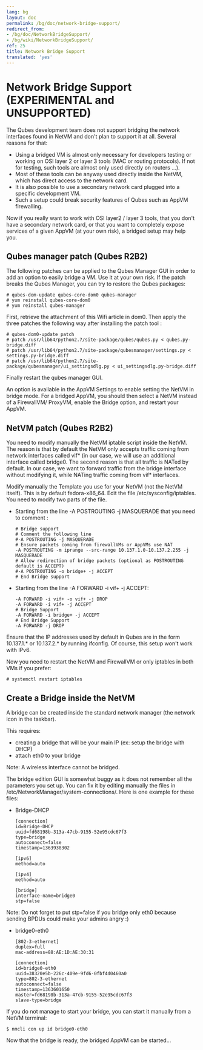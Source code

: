 ```yaml
---
lang: bg
layout: doc
permalink: /bg/doc/network-bridge-support/
redirect_from:
- /bg/doc/NetworkBridgeSupport/
- /bg/wiki/NetworkBridgeSupport/
ref: 25
title: Network Bridge Support
translated: 'yes'
---
```


Network Bridge Support (EXPERIMENTAL and UNSUPPORTED)
=====================================================

The Qubes development team does not support bridging the network interfaces found in NetVM and don't plan to support it at all. Several reasons for that:

-   Using a bridged VM is almost only necessary for developers testing or working on OSI layer 2 or layer 3 tools (MAC or routing protocols). If not for testing, such tools are almost only used directly on routers ...).
-   Most of these tools can be anyway used directly inside the NetVM, which has direct access to the network card.
-   It is also possible to use a secondary network card plugged into a specific development VM.
-   Such a setup could break security features of Qubes such as AppVM firewalling.

Now if you really want to work with OSI layer2 / layer 3 tools, that you don't have a secondary network card, or that you want to completely expose services of a given AppVM (at your own risk), a bridged setup may help you.

Qubes manager patch (Qubes R2B2)
--------------------------------

The following patches can be applied to the Qubes Manager GUI in order to add an option to easily bridge a VM. Use it at your own risk. If the patch breaks the Qubes Manager, you can try to restore the Qubes packages:

~~~
# qubes-dom-update qubes-core-dom0 qubes-manager
# yum reinstall qubes-core-dom0
# yum reinstall qubes-manager
~~~

First, retrieve the attachment of this Wifi article in dom0. Then apply the three patches the following way after installing the patch tool :

~~~
# qubes-dom0-update patch
# patch /usr/lib64/python2.7/site-package/qubes/qubes.py < qubes.py-bridge.diff
# patch /usr/lib64/python2.7/site-package/qubesmanager/settings.py < settings.py-bridge.diff
# patch /usr/lib64/python2.7/site-package/qubesmanager/ui_settingsdlg.py < ui_settingsdlg.py-bridge.diff
~~~

Finally restart the qubes manager GUI.

An option is available in the AppVM Settings to enable setting the NetVM in bridge mode. For a bridged AppVM, you should then select a NetVM instead of a FirewallVM/  ProxyVM, enable the Bridge option, and restart your AppVM.

NetVM patch (Qubes R2B2)
------------------------

You need to modify manually the NetVM iptable script inside the NetVM. The reason is that by default the NetVM only accepts traffic coming from network interfaces called vif\* (in our case, we will use an additional interface called bridge0. The second reason is that all traffic is NATed by default. In our case, we want to forward traffic from the bridge interface without modifying it, while NATing traffic coming from vif\* interfaces.

Modify manually the Template you use for your NetVM (not the NetVM itself). This is by default fedora-x86\_64. Edit the file /etc/sysconfig/iptables. You need to modify two parts of the file.

-   Starting from the line -A POSTROUTING -j MASQUERADE that you need to comment :

    ~~~
    # Bridge support
    # Comment the following line
    #-A POSTROUTING -j MASQUERADE
    # Ensure packets coming from firewallVMs or AppVMs use NAT
    -A POSTROUTING -m iprange --src-range 10.137.1.0-10.137.2.255 -j MASQUERADE
    # Allow redirection of bridge packets (optional as POSTROUTING default is ACCEPT)
    #-A POSTROUTING -o bridge+ -j ACCEPT
    # End Bridge support
    ~~~

-   Starting from the line -A FORWARD -i vif+ -j ACCEPT:

    ~~~
    -A FORWARD -i vif+ -o vif+ -j DROP
    -A FORWARD -i vif+ -j ACCEPT
    # Bridge Support
    -A FORWARD -i bridge+ -j ACCEPT
    # End Bridge Support
    -A FORWARD -j DROP
    ~~~

Ensure that the IP addresses used by default in Qubes are in the form 10.137.1.\* or 10.137.2.\* by running ifconfig. Of course, this setup won't work with IPv6.

Now you need to restart the NetVM and FirewallVM or only iptables in both VMs if you prefer:

~~~
# systemctl restart iptables
~~~

Create a Bridge inside the NetVM
--------------------------------

A bridge can be created inside the standard network manager (the network icon in the taskbar).

This requires:

-   creating a bridge that will be your main IP (ex: setup the bridge with DHCP)
-   attach eth0 to your bridge

Note: A wireless interface cannot be bridged.

The bridge edition GUI is somewhat buggy as it does not remember all the parameters you set up. You can fix it by editing manually the files in /etc/NetworkManager/system-connections/. Here is one example for these files:

-   Bridge-DHCP

    ~~~
    [connection]
    id=Bridge-DHCP
    uuid=fd68198b-313a-47cb-9155-52e95cdc67f3
    type=bridge
    autoconnect=false
    timestamp=1363938302

    [ipv6]
    method=auto

    [ipv4]
    method=auto

    [bridge]
    interface-name=bridge0
    stp=false
    ~~~

Note: Do not forget to put stp=false if you bridge only eth0 because sending BPDUs could make your admins angry :)

-   bridge0-eth0

    ~~~
    [802-3-ethernet]
    duplex=full
    mac-address=88:AE:1D:AE:30:31

    [connection]
    id=bridge0-eth0
    uuid=38320e5b-226c-409e-9fd6-0fbf4d0460a0
    type=802-3-ethernet
    autoconnect=false
    timestamp=1363601650
    master=fd68198b-313a-47cb-9155-52e95cdc67f3
    slave-type=bridge
    ~~~

If you do not manage to start your bridge, you can start it manually from a NetVM terminal:

~~~
$ nmcli con up id bridge0-eth0
~~~

Now that the bridge is ready, the bridged AppVM can be started...